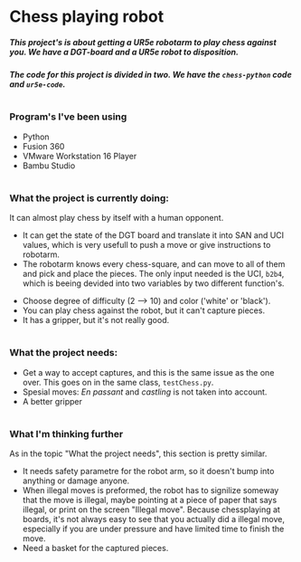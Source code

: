 # Chess playing robot

##### This project's is about getting a UR5e robotarm to play chess against you. We have a DGT-board and a UR5e robot to disposition.
##### The code for this project is divided in two. We have the `chess-python` code and `ur5e-code`. 
#
### Program's I've been using
* Python
* Fusion 360
* VMware Workstation 16 Player
* Bambu Studio
#
### What the project is currently doing:
It can almost play chess by itself with a human opponent. 
* It can get the state of the DGT board and translate it into SAN and UCI values, which is very usefull to push a move or give instructions to robotarm. 
* The robotarm knows every chess-square, and can move to all of them and pick and place the pieces. The only input needed is the UCI, `b2b4`, which is beeing devided into two variables by two different function's.
+ Choose degree of difficulty (2 --> 10) and color ('white' or 'black').
+ You can play chess against the robot, but it can't capture pieces.
+ It has a gripper, but it's not really good.
#
### What the project needs:
* Get a way to accept captures, and this is the same issue as the one over. This goes on in the same class, `testChess.py`. 
* Spesial moves: *En passant* and *castling* is not taken into account.
* A better gripper
#
### What I'm thinking further
As in the topic "What the project needs", this section is pretty similar.
+ It needs safety parametre for the robot arm, so it doesn't bump into anything or damage anyone.
+ When illegal moves is preformed, the robot has to signilize someway that the move is illegal, maybe pointing at a piece of paper that says illegal, or print on the screen "Illegal move". Because chessplaying at boards, it's not always easy to see that you actually did a illegal move, especially if you are under pressure and have limited time to finish the move.
+ Need a basket for the captured pieces.

  
#




